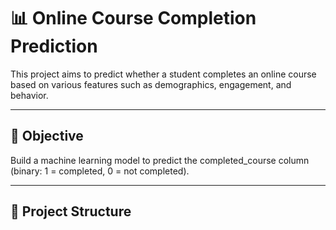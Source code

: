 # 📊 Online Course Completion Prediction

This project aims to predict whether a student completes an online course based on various features such as demographics, engagement, and behavior.

---

## 🧠 Objective

Build a machine learning model to predict the completed_course column (binary: 1 = completed, 0 = not completed).

---

## 📁 Project Structure
